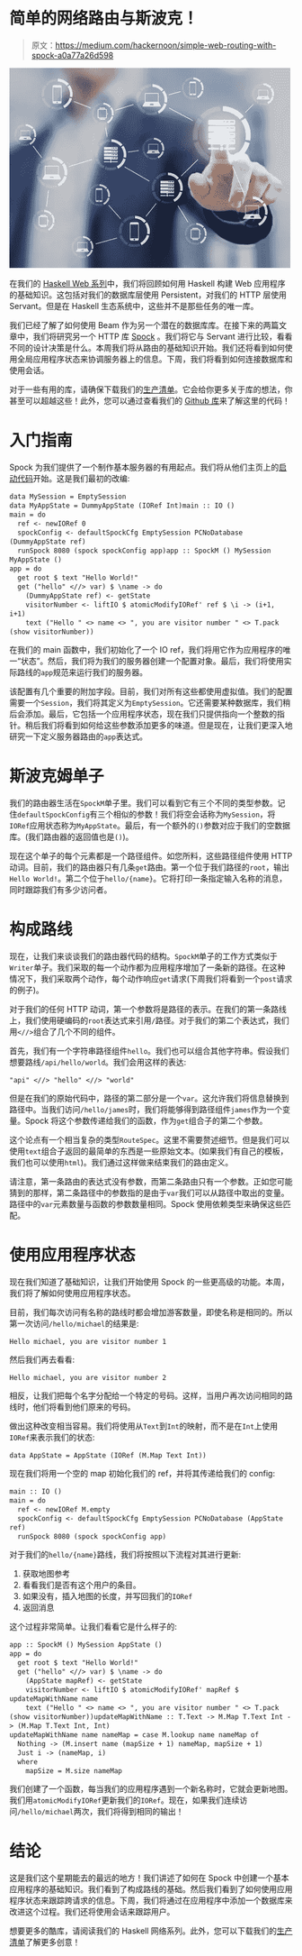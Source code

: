 # 简单的网络路由与斯波克！

> 原文：<https://medium.com/hackernoon/simple-web-routing-with-spock-a0a77a26d598>

![](img/3b1017c7b3df5f51f9e5579790ff4339.png)

在我们的 [Haskell Web 系列](https://www.mmhaskell.com/haskell-web)中，我们将回顾如何用 Haskell 构建 Web 应用程序的基础知识。这包括对我们的数据库层使用 Persistent，对我们的 HTTP 层使用 Servant。但是在 Haskell 生态系统中，这些并不是那些任务的唯一库。

我们已经了解了如何使用 Beam 作为另一个潜在的数据库库。在接下来的两篇文章中，我们将研究另一个 HTTP 库 [Spock](https://www.spock.li/) 。我们将它与 Servant 进行比较，看看不同的设计决策是什么。本周我们将从路由的基础知识开始。我们还将看到如何使用全局应用程序状态来协调服务器上的信息。下周，我们将看到如何连接数据库和使用会话。

对于一些有用的库，请确保下载我们的[生产清单](https://www.mmhaskell.com/production-checklist)。它会给你更多关于库的想法，你甚至可以超越这些！此外，您可以通过查看我们的 [Github 库](https://github.com/jhb563/SpockExample)来了解这里的代码！

# 入门指南

Spock 为我们提供了一个制作基本服务器的有用起点。我们将从他们主页上的[启动代码](https://www.spock.li/)开始。这是我们最初的改编:

```
data MySession = EmptySession
data MyAppState = DummyAppState (IORef Int)main :: IO ()
main = do
  ref <- newIORef 0
  spockConfig <- defaultSpockCfg EmptySession PCNoDatabase (DummyAppState ref)
  runSpock 8080 (spock spockConfig app)app :: SpockM () MySession MyAppState ()
app = do
  get root $ text "Hello World!"
  get ("hello" <//> var) $ \name -> do
    (DummyAppState ref) <- getState
    visitorNumber <- liftIO $ atomicModifyIORef' ref $ \i -> (i+1, i+1)
    text ("Hello " <> name <> ", you are visitor number " <> T.pack (show visitorNumber))
```

在我们的 main 函数中，我们初始化了一个 IO ref，我们将用它作为应用程序的唯一“状态”。然后，我们将为我们的服务器创建一个配置对象。最后，我们将使用实际路线的`app`规范来运行我们的服务器。

该配置有几个重要的附加字段。目前，我们对所有这些都使用虚拟值。我们的配置需要一个`Session`，我们将其定义为`EmptySession`。它还需要某种数据库，我们稍后会添加。最后，它包括一个应用程序状态，现在我们只提供指向一个整数的指针。稍后我们将看到如何给这些参数添加更多的味道。但是现在，让我们更深入地研究一下定义服务器路由的`app`表达式。

# 斯波克姆单子

我们的路由器生活在`SpockM`单子里。我们可以看到它有三个不同的类型参数。记住`defaultSpockConfig`有三个相似的参数！我们将空会话称为`MySession`，将`IORef`应用状态称为`MyAppState`。最后，有一个额外的`()`参数对应于我们的空数据库。(我们路由器的返回值也是`()`)。

现在这个单子的每个元素都是一个路径组件。如您所料，这些路径组件使用 HTTP 动词。目前，我们的路由器只有几条`get`路由。第一个位于我们路径的`root`，输出`Hello World!`。第二个位于`hello/{name}`。它将打印一条指定输入名称的消息，同时跟踪我们有多少访问者。

# 构成路线

现在，让我们来谈谈我们的路由器代码的结构。`SpockM`单子的工作方式类似于`Writer`单子。我们采取的每一个动作都为应用程序增加了一条新的路径。在这种情况下，我们采取两个动作，每个动作响应`get`请求(下周我们将看到一个`post`请求的例子)。

对于我们的任何 HTTP 动词，第一个参数将是路径的表示。在我们的第一条路线上，我们使用硬编码的`root`表达式来引用`/`路径。对于我们的第二个表达式，我们用`<//>`组合了几个不同的组件。

首先，我们有一个字符串路径组件`hello`。我们也可以组合其他字符串。假设我们想要路线`/api/hello/world`。我们会用这样的表达:

```
"api" <//> "hello" <//> "world"
```

但是在我们的原始代码中，路径的第二部分是一个`var`。这允许我们将信息替换到路径中。当我们访问`/hello/james`时，我们将能够得到路径组件`james`作为一个变量。Spock 将这个参数传递给我们的函数，作为`get`组合子的第二个参数。

这个论点有一个相当复杂的类型`RouteSpec`。这里不需要赘述细节。但是我们可以使用`text`组合子返回的最简单的东西是一些原始文本。(如果我们有自己的模板，我们也可以使用`html`)。我们通过这样做来结束我们的路由定义。

请注意，第一条路由的表达式没有参数，而第二条路由只有一个参数。正如您可能猜到的那样，第二条路径中的参数指的是由于`var`我们可以从路径中取出的变量。路径中的`var`元素数量与函数的参数数量相同。Spock 使用依赖类型来确保这些匹配。

# 使用应用程序状态

现在我们知道了基础知识，让我们开始使用 Spock 的一些更高级的功能。本周，我们将了解如何使用应用程序状态。

目前，我们每次访问有名称的路线时都会增加游客数量，即使名称是相同的。所以第一次访问`/hello/michael`的结果是:

```
Hello michael, you are visitor number 1
```

然后我们再去看看:

```
Hello michael, you are visitor number 2
```

相反，让我们把每个名字分配给一个特定的号码。这样，当用户再次访问相同的路线时，他们将看到他们原来的号码。

做出这种改变相当容易。我们将使用从`Text`到`Int`的映射，而不是在`Int`上使用`IORef`来表示我们的状态:

```
data AppState = AppState (IORef (M.Map Text Int))
```

现在我们将用一个空的 map 初始化我们的 ref，并将其传递给我们的 config:

```
main :: IO ()
main = do
  ref <- newIORef M.empty
  spockConfig <- defaultSpockCfg EmptySession PCNoDatabase (AppState ref)
  runSpock 8080 (spock spockConfig app)
```

对于我们的`hello/{name}`路线，我们将按照以下流程对其进行更新:

1.  获取地图参考
2.  看看我们是否有这个用户的条目。
3.  如果没有，插入地图的长度，并写回我们的`IORef`
4.  返回消息

这个过程非常简单。让我们看看它是什么样子的:

```
app :: SpockM () MySession AppState ()
app = do
  get root $ text "Hello World!"
  get ("hello" <//> var) $ \name -> do
    (AppState mapRef) <- getState
    visitorNumber <- liftIO $ atomicModifyIORef' mapRef $ updateMapWithName name
    text ("Hello " <> name <> ", you are visitor number " <> T.pack (show visitorNumber))updateMapWithName :: T.Text -> M.Map T.Text Int -> (M.Map T.Text Int, Int)
updateMapWithName name nameMap = case M.lookup name nameMap of
  Nothing -> (M.insert name (mapSize + 1) nameMap, mapSize + 1)
  Just i -> (nameMap, i)
  where
    mapSize = M.size nameMap
```

我们创建了一个函数，每当我们的应用程序遇到一个新名称时，它就会更新地图。我们用`atomicModifyIORef`更新我们的`IORef`。现在，如果我们连续访问`/hello/michael`两次，我们将得到相同的输出！

# 结论

这是我们这个星期能去的最远的地方！我们讲述了如何在 Spock 中创建一个基本应用程序的基础知识。我们看到了构成路线的基础。然后我们看到了如何使用应用程序状态来跟踪跨请求的信息。下周，我们将通过在应用程序中添加一个数据库来改进这个过程。我们还将使用会话来跟踪用户。

想要更多的酷库，请阅读我们的 Haskell 网络系列。此外，您可以下载我们的[生产清单](https://www.mmhaskell.com/production-checklist)了解更多创意！